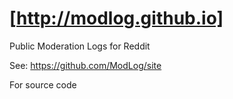 # [http://modlog.github.io]

Public Moderation Logs for Reddit

See: https://github.com/ModLog/site

For source code
